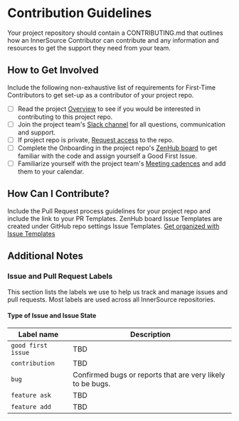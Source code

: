 # Contribution Guidelines
Your project repository should contain a CONTRIBUTING.md that outlines how an InnerSource Contributor can contribute and any information and resources to get the support they need from your team. 

## How to Get Involved
Include the following non-exhaustive list of requirements for First-Time Contributors to get set-up as a contributor of your project repo.
- [ ] Read the project [Overview](https://github.ibm.com/innersource/InnerSource-Template/blob/main/README.md) to see if you would be interested in contributing to this project repo.
- [ ] Join the project team's [Slack channel](https://ibm-cio.slack.com/archives/C032CQ58K8B) for all questions, communication and support.
- [ ] If project repo is private, [Request access]() to the repo.
- [ ] Complete the Onboarding in the project repo's [ZenHub board](https://github.ibm.com/innersource/InnerSource-Template#workspaces/innersource-template-6203e3dc4bb19672a0bed51f/board?repos=1227258) to get familiar with the code and assign yourself a Good First Issue.
- [ ] Familiarize yourself with the project team's [Meeting cadences](https://ec.yourlearning.ibm.com/manager/w3/view/chain/10259388) and add them to your calendar.

## How Can I Contribute?
Include the Pull Request process guidelines for your project repo and include the link to your PR Templates. ZenHub board Issue Templates are created under GitHub repo settings Issue Templates. [Get organized with Issue Templates](https://help.zenhub.com/support/solutions/articles/43000074624-create-multiple-new-issue-templates-in-a-workspace)

## Additional Notes
### Issue and Pull Request Labels
This section lists the labels we use to help us track and manage issues and pull requests. Most labels are used across all InnerSource repositories.

#### Type of Issue and Issue State

| Label name |Description |
| --- | --- |
| `good first issue`  | TBD |
| `contribution`  | TBD |
| `bug`  | Confirmed bugs or reports that are very likely to be bugs. |
| `feature ask`  | TBD |
| `feature add`  | TBD |

